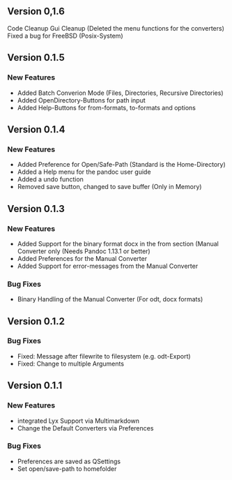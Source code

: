 ## Version 0,1.6
Code Cleanup
Gui Cleanup (Deleted the menu functions for the converters)
Fixed a bug for FreeBSD (Posix-System)



## Version 0.1.5

### New Features
- Added Batch Converion Mode (Files, Directories, Recursive Directories)
- Added OpenDirectory-Buttons for path input
- Added Help-Buttons for from-formats, to-formats and options

## Version 0.1.4

### New Features
- Added Preference for Open/Safe-Path (Standard is the Home-Directory)
- Added a Help menu for the pandoc user guide
- Added a undo function
- Removed save button, changed to save buffer (Only in Memory)

## Version 0.1.3

### New Features
- Added Support for the binary format docx in the from section (Manual Converter only (Needs Pandoc 1.13.1 or better)
- Added Preferences for the Manual Converter
- Added Support for error-messages from the Manual Converter

### Bug Fixes
- Binary Handling of the Manual Converter (For odt, docx formats)

## Version 0.1.2

### Bug Fixes
- Fixed: Message after filewrite to filesystem (e.g. odt-Export)
- Fixed: Change to multiple Arguments

## Version 0.1.1

### New Features

- integrated Lyx Support via Multimarkdown
- Change the Default Converters via Preferences

### Bug Fixes

- Preferences are saved as QSettings
- Set open/save-path to homefolder
